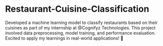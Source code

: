 # Restaurant-Cuisine-Classification
Developed a machine learning model to classify restaurants based on their cuisines as part of my internship at @Cognifyz Technologies. This project involved data preprocessing, model training, and performance evaluation. Excited to apply my learnings in real-world applications! 🚀
